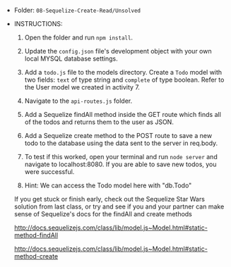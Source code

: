 - Folder: `08-Sequelize-Create-Read/Unsolved`

- INSTRUCTIONS:

  1. Open the folder and run `npm install`.

  2. Update the `config.json` file's development object with your own local MYSQL database settings.

  3. Add a `todo.js` file to the models directory. Create a `Todo` model with two fields: `text` of type string and `complete` of type boolean. Refer to the User model we created in activity 7.

  4. Navigate to the `api-routes.js` folder.

  5. Add a Sequelize findAll method inside the GET route which finds all of the todos and returns them to the user as JSON.

  6. Add a Sequelize create method to the POST route to save a new todo to the database using the data sent to the server in req.body.

  7. To test if this worked, open your terminal and run `node server` and navigate to localhost:8080. If you are able to save new todos, you were successful.

  8. Hint: We can access the Todo model here with "db.Todo"

  If you get stuck or finish early, check out the Sequelize Star Wars solution from last class, or try and see if you and your partner can make sense of Sequelize's docs for the findAll and create methods

  <http://docs.sequelizejs.com/class/lib/model.js~Model.html#static-method-findAll>

  <http://docs.sequelizejs.com/class/lib/model.js~Model.html#static-method-create>

